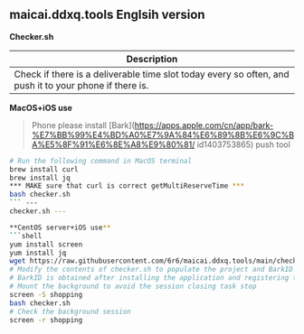 ## maicai.ddxq.tools Englsih version

**Checker.sh**

| Description |
| ------------ |
| Check if there is a deliverable time slot today every so often, and push it to your phone if there is.

**MacOS+iOS use**

> Phone please install [Bark](https://apps.apple.com/cn/app/bark-%E7%BB%99%E4%BD%A0%E7%9A%84%E6%89%8B%E6%9C%BA%E5%8F%91%E6%8E%A8%E9%80%81/ id1403753865) push tool

```bash
# Run the following command in MacOS terminal
brew install curl
brew install jq
*** MAKE sure that curl is correct getMultiReserveTime ***
bash checker.sh
``` ---
checker.sh ---

**CentOS server+iOS use**
```shell
yum install screen
yum install jq
wget https://raw.githubusercontent.com/6r6/maicai.ddxq.tools/main/checker.sh
# Modify the contents of checker.sh to populate the project and BarkID obtained from the packet capture to the corresponding location
# BarkID is obtained after installing the application and registering the device Example: https://api.day.app/BarkID/
# Mount the background to avoid the session closing task stop
screen -S shopping 
bash checker.sh
# Check the background session
screen -r shopping
```
